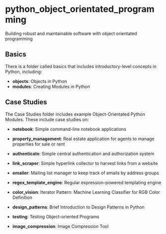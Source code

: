 # python_object_orientated_programming
Building robust and maintainable software with object orientated programming


## Basics

There is a folder called basics that includes introductory-level concepts in
Python, including:

* **objects**: Objects in Python
* **modules**: Creating Modules in Python


## Case Studies

The Case Studies folder includes example Object-Orientated Python Modules.
These include case studies on:

* **notebook**: Simple command-line notebook applications

* **property_management**: Real estate application for agents to manage properties for sale or rent

* **authenticate**: Simple central authentication and authorization system

* **link_scraper**: Simple hyperlink collector to harvest links from a website

* **emailer**: Mailing list manager to keep track of emails by address groups

* **regex_template_engine**: Regular expression-powered templating engine

* **color_vision**: Iterator Pattern: Machine Learning Classifier for RGB Color Definition

* **design_patterns**: Brief Introduction to Design Patterns in Python

* **testing**: Testing Object-oriented Programs

* **image_compression**: Image Compression Tool

